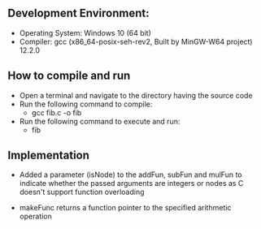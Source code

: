 ## Development Environment:
- Operating System: Windows 10 (64 bit)
- Compiler: gcc (x86_64-posix-seh-rev2, Built by MinGW-W64 project) 12.2.0

## How to compile and run
- Open a terminal and navigate to the directory having the source code
- Run the following command to compile:
  - gcc fib.c -o fib
- Run the following command to execute and run:
  - fib

## Implementation
- Added a parameter (isNode) to the addFun, subFun and mulFun to indicate whether the passed arguments are integers or nodes as C doesn't support function overloading

- makeFunc returns a function pointer to the specified arithmetic operation

